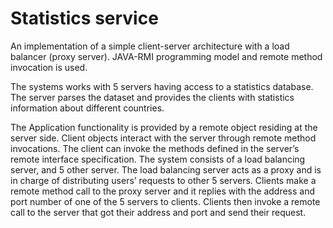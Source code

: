# Statistics service
An implementation of a simple client-server architecture with a load balancer (proxy server). JAVA-RMI programming model and remote method invocation is used.

The systems works with 5 servers having access to a statistics database. The server parses the dataset and provides the clients with
statistics information about different countries. 

The Application functionality is provided by a remote object residing at the server side. Client objects interact
with the server through remote method invocations. The client can invoke the methods defined
in the server’s remote interface specification. The system consists of a load balancing server, and 5 other server.
The load balancing server acts as a proxy and is in charge of distributing users’ requests
to other 5 servers. Clients make a remote method call to the proxy server and it replies with the
address and port number of one of the 5 servers to clients. Clients then invoke a remote call to
the server that got their address and port and send their request.
